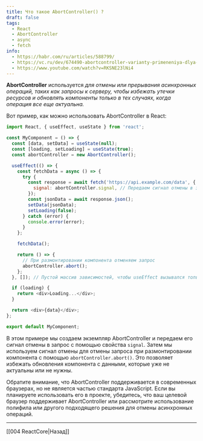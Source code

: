 ```yaml
---
title: Что такое AbortController() ?
draft: false
tags:
  - React
  - AbortController
  - async
  - fetch
info:
  - https://habr.com/ru/articles/588799/
  - https://vc.ru/dev/674490-abortcontroller-varianty-primeneniya-dlya-effektivnogo-upravleniya-asinhronnymi-operaciyami
  - https://www.youtube.com/watch?v=RKSNE23lNi4
---
```

**AbortController** используется *для отмены или прерывания асинхронных операций, таких как запросы к серверу, чтобы избежать утечки ресурсов и обновлять компоненты только в тех случаях, когда операция все еще актуальна.*

Вот пример, как можно использовать AbortController в React:

```js
import React, { useEffect, useState } from 'react';

const MyComponent = () => {
  const [data, setData] = useState(null);
  const [loading, setLoading] = useState(true);
  const abortController = new AbortController();

  useEffect(() => {
    const fetchData = async () => {
      try {
        const response = await fetch('https://api.example.com/data', {
          signal: abortController.signal, // Передаем сигнал отмены в запрос
        });
        const jsonData = await response.json();
        setData(jsonData);
        setLoading(false);
      } catch (error) {
        console.error(error);
      }
    };

    fetchData();

    return () => {
      // При размонтировании компонента отменяем запрос
      abortController.abort();
    };
  }, []); // Пустой массив зависимостей, чтобы useEffect вызывался только при монтировании компонента

  if (loading) {
    return <div>Loading...</div>;
  }

  return <div>{data}</div>;
};

export default MyComponent;
```

В этом примере мы создаем экземпляр AbortController и передаем его сигнал отмены в запрос с помощью свойства `signal`. Затем мы используем сигнал отмены для отмены запроса при размонтировании компонента с помощью `abortController.abort()`. Это позволяет избежать обновления компонента с данными, которые уже не актуальны или не нужны.

Обратите внимание, что AbortController поддерживается в современных браузерах, но не является частью стандарта JavaScript. Если вы планируете использовать его в проекте, убедитесь, что ваш целевой браузер поддерживает AbortController или рассмотрите использование полифила или другого подходящего решения для отмены асинхронных операций.

____

[[004 ReactCore|Назад]]